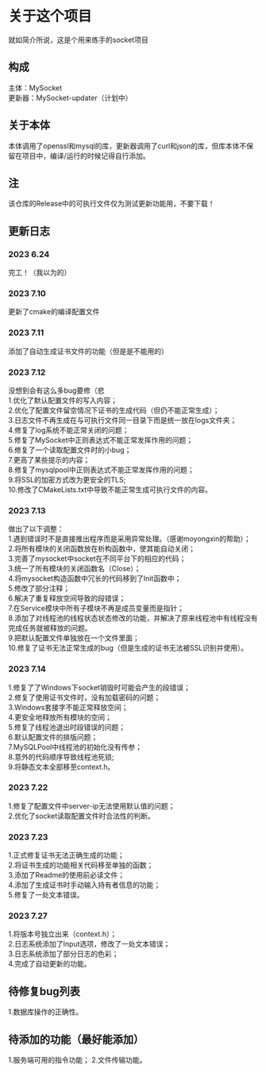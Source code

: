 # 关于这个项目
就如简介所说，这是个用来练手的socket项目

## 构成
主体：MySocket  
更新器：MySocket-updater（计划中）

## 关于本体
本体调用了openssl和mysql的库，更新器调用了curl和json的库，但库本体不保留在项目中，编译/运行的时候记得自行添加。

## 注
该仓库的Release中的可执行文件仅为测试更新功能用，不要下载！

## 更新日志
### 2023 6.24  
完工！（我以为的）  
### 2023 7.10  
更新了cmake的编译配置文件  
### 2023 7.11  
添加了自动生成证书文件的功能（但是是不能用的）  
### 2023 7.12  
没想到会有这么多bug要修（悲  
1.优化了默认配置文件的写入内容；  
2.优化了配置文件留空情况下证书的生成代码（但仍不能正常生成）；  
3.日志文件不再生成在与可执行文件同一目录下而是统一放在logs文件夹；  
4.修复了log系统不能正常关闭的问题；  
5.修复了MySocket中正则表达式不能正常发挥作用的问题；  
6.修复了一个读取配置文件时的小bug；  
7.更高了某些提示的内容；  
8.修复了mysqlpool中正则表达式不能正常发挥作用的问题；  
9.将SSL的加密方式改为更安全的TLS;  
10.修改了CMakeLists.txt中导致不能正常生成可执行文件的内容。  
### 2023 7.13
做出了以下调整：  
1.遇到错误时不是直接推出程序而是采用异常处理。（感谢moyongxin的帮助）；  
2.将所有模块的关闭函数放在析构函数中，使其能自动关闭；  
3.完善了mysocket中socket在不同平台下的相应的代码；  
3.统一了所有模块的关闭函数名（Close）；  
4.将mysocket构造函数中冗长的代码移到了Init函数中；  
5.修改了部分注释；  
6.解决了重复释放空间导致的段错误；  
7.在Service模块中所有子模块不再是成员变量而是指针；  
8.添加了对线程池的线程状态状态修改的功能，并解决了原来线程池中有线程没有完成任务就被释放的问题。  
9.把默认配置文件单独放在一个文件里面；  
10.修复了证书无法正常生成的bug（但是生成的证书无法被SSL识别并使用）。  
### 2023 7.14
1.修复了了Windows下socket销毁时可能会产生的段错误；  
2.修复了使用证书文件时，没有加载密码的问题；  
3.Windows套接字不能正常释放空间；  
4.更安全地释放所有模块的空间；  
5.修复了线程池退出时段错误的问题；  
6.默认配置文件的排版问题；  
7.MySQLPool中线程池的初始化没有传参；  
8.意外的代码顺序导致线程池死锁;  
9.将静态文本全部移至context.h。
### 2023 7.22
1.修复了配置文件中server-ip无法使用默认值的问题；  
2.优化了socket读取配置文件时合法性的判断。
### 2023 7.23
1.正式修复证书无法正确生成的功能；  
2.将证书生成的功能相关代码移至单独的函数；  
3.添加了Readme的使用前必读文件；  
4.添加了生成证书时手动输入持有者信息的功能；  
5.修复了一处文本错误。
### 2023 7.27
1.将版本号独立出来（context.h）；  
2.日志系统添加了Input选项，修改了一处文本错误；  
3.日志系统添加了部分日志的色彩；   
4.完成了自动更新的功能。

## 待修复bug列表 
1.数据库操作的正确性。  

## 待添加的功能（最好能添加）
1.服务端可用的指令功能；
2.文件传输功能。
